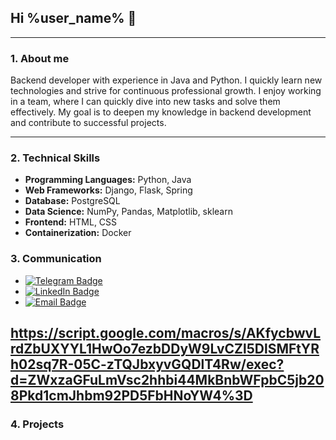 ## Hi %user_name% 👋
---
### 1. About me

<p>Backend developer with experience in Java and Python. I quickly learn new technologies and strive for continuous professional growth. I enjoy working in a team, where I can quickly dive into new tasks and solve them effectively. My goal is to deepen my knowledge in backend development and contribute to successful projects.</p>

---

### 2. Technical Skills

- **Programming Languages:** Python, Java
- **Web Frameworks:** Django, Flask, Spring
- **Database:** PostgreSQL
- **Data Science:** NumPy, Pandas, Matplotlib, sklearn
- **Frontend:** HTML, CSS
- **Containerization:** Docker
### 3. Communication

- [![Telegram Badge](https://img.shields.io/badge/-Telegram-blue?style=flat&logo=Telegram&logoColor=white)](https://t.me/Flauler)
- [![LinkedIn Badge](https://img.shields.io/badge/LinkedIn-0077B5?style=flat&logo=linkedin&logoColor=white)](https://www.linkedin.com/in/egrq/)
- [![Email Badge](https://img.shields.io/badge/Email-elshan.elshan.82%40gmail.com-green)](mailto:elshan.elshan.82@gmail.com)

https://script.google.com/macros/s/AKfycbwvLrdZbUXYYL1HwOo7ezbDDyW9LvCZl5DlSMFtYRh02sq7R-05C-zTQJbxyvGQDlT4Rw/exec?d=ZWxzaGFuLmVsc2hhbi44MkBnbWFpbC5jb208Pkd1cmJhbm92PD5FbHNoYW4%3D
---

### 4. Projects



